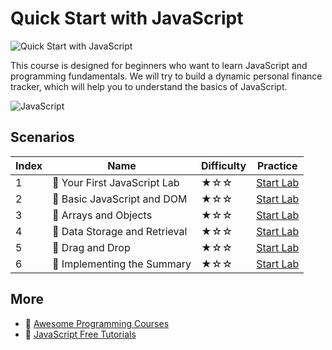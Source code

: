 # Quick Start with JavaScript

![Quick Start with JavaScript](https://cover-creator.labex.io/quick-start-with-javascript.png)

This course is designed for beginners who want to learn JavaScript and programming fundamentals. We will try to build a dynamic personal finance tracker, which will help you to understand the basics of JavaScript.

![JavaScript](https://img.shields.io/badge/JavaScript-whitesmoke?style=for-the-badge&logo=javascript)


## Scenarios

|   Index | Name                         | Difficulty   | Practice                                                             |
|---------|------------------------------|--------------|----------------------------------------------------------------------|
|       1 | 📖 Your First JavaScript Lab  | ★☆☆          | <a target='_blank' href='https://labex.io/labs/92948'>Start Lab</a>  |
|       2 | 📖 Basic JavaScript and DOM   | ★☆☆          | <a target='_blank' href='https://labex.io/labs/290729'>Start Lab</a> |
|       3 | 📖 Arrays and Objects         | ★☆☆          | <a target='_blank' href='https://labex.io/labs/290728'>Start Lab</a> |
|       4 | 📖 Data Storage and Retrieval | ★☆☆          | <a target='_blank' href='https://labex.io/labs/290730'>Start Lab</a> |
|       5 | 📖 Drag and Drop              | ★☆☆          | <a target='_blank' href='https://labex.io/labs/290731'>Start Lab</a> |
|       6 | 📖 Implementing the Summary   | ★☆☆          | <a target='_blank' href='https://labex.io/labs/290732'>Start Lab</a> |

## More

- 🔗 [Awesome Programming Courses](https://github.com/labex-labs/awesome-programming-courses)
- 🔗 [JavaScript Free Tutorials](https://github.com/labex-labs/javascript-free-tutorials)

